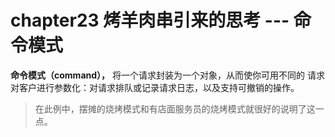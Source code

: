 # chapter23 烤羊肉串引来的思考 --- 命令模式

**命令模式（command），** 将一个请求封装为一个对象，从而使你可用不同的
请求对客户进行参数化：对请求排队或记录请求日志，以及支持可撤销的操作。

> 在此例中，摆摊的烧烤模式和有店面服务员的烧烤模式就很好的说明了这一点。

